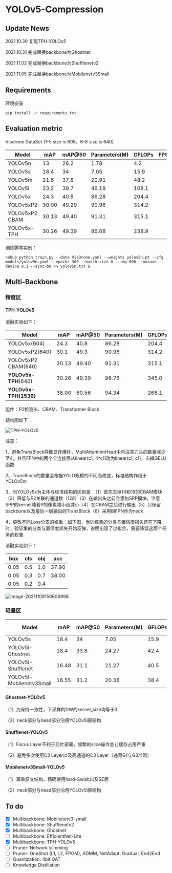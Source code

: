 # YOLOv5-Compression



## Update News

2021.10.30 复现TPH-YOLOv5

2021.10.31 完成替换backbone为Ghostnet

2021.11.02 完成替换backbone为Shufflenetv2

2021.11.05 完成替换backbone为Mobilenetv3Small

## Requirements

环境安装

`pip install -r requirements.txt`


## Evaluation metric

Visdrone DataSet (1-5 size is 608，6-8 size is 640)

| Model          | mAP   | mAP@50 | Parameters(M) | GFLOPs | FPS@CPU |
| -------------- | ----- | ------ | ------------- | ------ | ------- |
| YOLOv5n        | 13    | 26.2   | 1.78          | 4.2    |         |
| YOLOv5s        | 18.4  | 34     | 7.05          | 15.9   |         |
| YOLOv5m        | 21.6  | 37.8   | 20.91         | 48.2   |         |
| YOLOv5l        | 23.2  | 39.7   | 46.19         | 108.1  |         |
| YOLOv5x        | 24.3  | 40.8   | 86.28         | 204.4  |         |
| YOLOv5xP2      | 30.00 | 49.29  | 90.96         | 314.2  |         |
| YOLOv5xP2 CBAM | 30.13 | 49.40  | 91.31         | 315.1  |         |
| YOLOv5x-TPH    | 30.26 | 49.39  | 86.08         | 238.9  |         |

训练脚本实例：

```shell
nohup python train.py --data VisDrone.yaml --weights yolov5n.pt --cfg models/yolov5n.yaml --epochs 300 --batch-size 8 --img 608 --nosave --device 0,1 --sync-bn >> yolov5n.txt &
```

## Multi-Backbone

### 精度区

#### TPH-YOLOv5

消融实验如下：

| Model                 | mAP   | mAP@50 | Parameters(M) | GFLOPs |
| --------------------- | ----- | ------ | ------------- | ------ |
| YOLOv5x(604)          | 24.3  | 40.8   | 86.28         | 204.4  |
| YOLOv5xP2(640)        | 30.1  | 49.3   | 90.96         | 314.2  |
| YOLOv5xP2 CBAM(640)   | 30.13 | 49.40  | 91.31         | 315.1  |
| **YOLOv5x-TPH**(640)  | 30.26 | 49.39  | 96.76         | 345.0  |
| **YOLOv5x-TPH(1536)** | 38.00 | 60.56  | 94.34         | 268.1  |

组件：P2检测头、CBAM、Transformer Block

结构图如下：

![TPH-YOLOv5](https://github.com/Gumpest/YOLOv5-Multibackbone-Compression/blob/main/TPH-YOLOv5.png)

注意：

1、避免TransBlock导致显存爆炸，MultiAttentionHead中将注意力头的数量减少至4，并且FFN中的两个全连接层从linear(c1, 4*c1)改为linear(c1, c1)，去掉GELU函数

2、TransBlock的数量会根据YOLO规模的不同而改变，标准结构作用于YOLOv5m

3、当YOLOv5x为主体与标准结构的区别是：（1）首先去掉14和19的CBAM模块（2）降低与P2关联的通道数（128）（3）在输出头之前会添加SPP模块，注意SPP的kernel随着P的像素减小而减小（4）在CBAM之后进行输出（5）只保留backbone以及最后一层输出的TransBlock（6）采用BiFPN作为neck

4、更改不同Loss分支的权重：如下图，当训练集的分类与置信度损失还在下降时，验证集的分类与置信度损失开始反弹，说明出现了过拟合，需要降低这两个任务的权重

消融实验如下：

| box  | cls  | obj  | acc   |
| ---- | ---- | ---- | ----- |
| 0.05 | 0.5  | 1.0  | 37.90 |
| 0.05 | 0.3  | 0.7  | 38.00 |
| 0.05 | 0.2  | 0.4  |       |

![image-20211109150606998](C:\Users\ZhangYuan\AppData\Roaming\Typora\typora-user-images\image-20211109150606998.png)

### 轻量区

| Model                    | mAP   | mAP@50 | Parameters(M) | GFLOPs | FPS@CPU | TrainCost(h) | Memory Cost(G) |
| ------------------------ | ----- | ------ | ------------- | ------ | ------- | ------------ | -------------- |
| YOLOv5s                  | 18.4  | 34     | 7.05          | 15.9   |         |              |                |
| YOLOv5l-Ghostnet         | 18.4  | 33.8   | 24.27         | 42.4   |         | 27.44        | 4.97           |
| YOLOv5l-Shufflenet       | 16.48 | 31.1   | 21.27         | 40.5   |         | 10.98        | 2.41           |
| YOLOv5l-Mobilenetv3Small | 16.55 | 31.2   | 20.38         | 38.4   |         | 10.19        | 5.3            |

#### Ghostnet-YOLOv5

（1）为保持一致性，下采样的DW的kernel_size均等于3

（2）neck部分与head部分沿用YOLOv5l原结构

#### Shufflenet-YOLOv5

（1）Focus Layer不利于芯片部署，频繁的slice操作会让缓存占用严重

（2）避免多次使用C3 Leyer以及高通道的C3 Layer（违背G1与G3准则）

#### Mobilenetv3Small-YOLOv5

（1）尊重原文结构，精确使用hard-Swish以及SE层

（2）neck部分与head部分沿用YOLOv5l原结构

## To do

- [x] Multibackbone: Mobilenetv3-small
- [x] Multibackbone: Shufflenetv2
- [x] Multibackbone: Ghostnet
- [ ] Multibackbone: EfficientNet-Lite
- [x] Multibackbone: TPH-YOLOv5
- [ ] Pruner: Network slimming
- [ ] Pruner: OneShot (L1, L2, FPGM), ADMM, NetAdapt, Gradual, End2End
- [ ] Quantization: 4bit QAT
- [ ] Knowledge Distillation